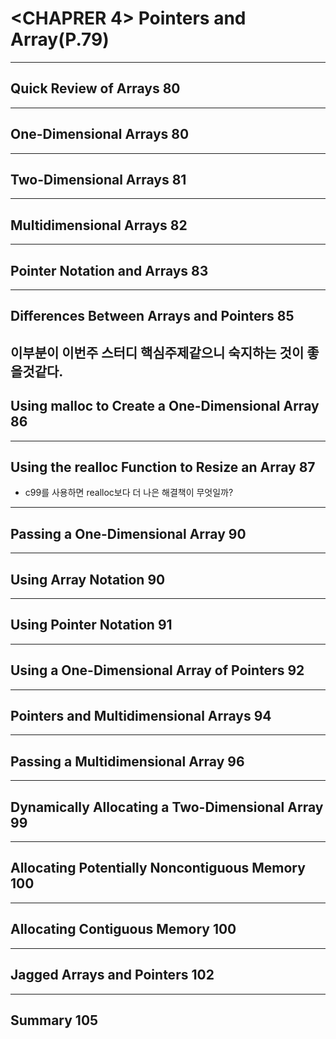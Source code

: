 # <CHAPRER 4> Pointers and Array(P.79)
------------------------

## Quick Review of Arrays 80
------------------------
## One-Dimensional Arrays 80
------------------------
## Two-Dimensional Arrays 81
-------------------------
## Multidimensional Arrays 82
-------------------------
## Pointer Notation and Arrays 83
--------------------------
## Differences Between Arrays and Pointers 85
이부분이 이번주 스터디 핵심주제같으니 숙지하는 것이 좋을것같다.
--------------------------
## Using malloc to Create a One-Dimensional Array 86
--------------------------
## Using the realloc Function to Resize an Array 87
* c99를 사용하면 realloc보다 더 나은 해결책이 무엇일까? 
--------------------------
## Passing a One-Dimensional Array 90
--------------------------
## Using Array Notation 90
--------------------------
## Using Pointer Notation 91
--------------------------
## Using a One-Dimensional Array of Pointers 92
--------------------------
## Pointers and Multidimensional Arrays 94
--------------------------
## Passing a Multidimensional Array 96
--------------------------
## Dynamically Allocating a Two-Dimensional Array 99
--------------------------
## Allocating Potentially Noncontiguous Memory 100
--------------------------
## Allocating Contiguous Memory 100
--------------------------
## Jagged Arrays and Pointers 102
--------------------------
## Summary 105
